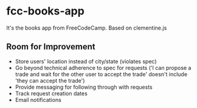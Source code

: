 # fcc-books-app

It's the books app from FreeCodeCamp. Based on clementine.js

## Room for Improvement
- Store users' location instead of city/state (violates spec)
- Go beyond technical adherence to spec for requests
  ('I can propose a trade and wait for the other user to accept the trade' doesn't include 'they can accept the trade')
- Provide messaging for following through with requests
- Track request creation dates
- Email notifications
